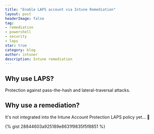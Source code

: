 ```yaml
---
title: "Enable LAPS account via Intune Remediation"
layout: post
headerImage: false
tag:
- remediation
- powershell
- security
- laps
star: true
category: blog
author: intuner
description: Intune remediation
---
```

## Why use LAPS?
Protection against pass-the-hash and lateral-traversal attacks.

## Why use a remediation?
It's not integrated into the Intune Account Protection LAPS policy yet... 🤞

{% gist 28844603a925189e8631f9835f5f8851 %}
